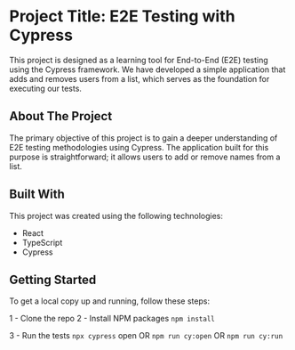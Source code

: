 # Project Title: E2E Testing with Cypress
This project is designed as a learning tool for End-to-End (E2E) testing using the Cypress framework. We have developed a simple application that adds and removes users from a list, which serves as the foundation for executing our tests.

## About The Project
The primary objective of this project is to gain a deeper understanding of E2E testing methodologies using Cypress. The application built for this purpose is straightforward; it allows users to add or remove names from a list.

## Built With
This project was created using the following technologies:

- React
- TypeScript
- Cypress

## Getting Started
To get a local copy up and running, follow these steps:

1 - Clone the repo
2 - Install NPM packages
`npm install`

3 - Run the tests
`npx cypress` open OR `npm run cy:open` OR `npm run cy:run`
